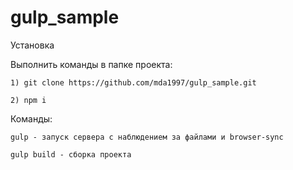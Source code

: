# gulp_sample

Установка

Выполнить команды в папке проекта:

	1) git clone https://github.com/mda1997/gulp_sample.git
	
	2) npm i

Команды:

	gulp - запуск сервера с наблюдением за файлами и browser-sync

	gulp build - сборка проекта
